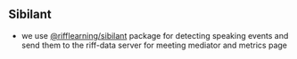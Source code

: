 ## Sibilant 
- we use [@rifflearning/sibilant](https://github.com/rifflearning/sibilant) package for detecting speaking events and send them to the riff-data server for meeting mediator and metrics page